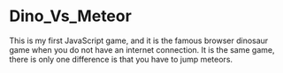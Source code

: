 # Dino_Vs_Meteor
This is my first JavaScript game, and it is the famous browser dinosaur game when you do not have an internet connection. It is the same game, there is only one difference is that you have to jump meteors.
